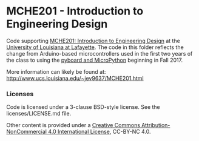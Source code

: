 MCHE201 - Introduction to Engineering Design
=============================

Code supporting [MCHE201: Introduction to Engineering Design](http://catalog.louisiana.edu/preview_course_nopop.php?catoid=1&coid=1640) at the [University of Louisiana at Lafayette](http://louisiana.edu). The code in this folder reflects the change from Arduino-based microcontrollers used in the first two years of the class to using the [pyboard and MicroPython](https://micropython.org) beginning in Fall 2017.

More information can likely be found at: http://www.ucs.louisiana.edu/~jev9637/MCHE201.html


### Licenses
Code is licensed under a 3-clause BSD-style license. See the licenses/LICENSE.md file.

Other content is provided under a [Creative Commons Attribution-NonCommercial 4.0 International License](http://creativecommons.org/licenses/by-nc/4.0/), CC-BY-NC 4.0.
